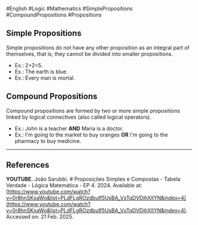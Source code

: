 #English #Logic #Mathematics #SimplePropositions #CompoundPropositions #Propositions 

## Simple Propositions

Simple propositions do not have any other proposition as an integral part of themselves, that is, they cannot be divided into smaller propositions.

- Ex.: 2+2=5.
- Ex.: The earth is blue.
- Ex.: Every man is mortal.

## Compound Propositions

Compound propositions are formed by two or more simple propositions linked by logical connectives (also called logical operators).

- Ex.: John is a teacher **AND** Maria is a doctor.
- Ex.: I'm going to the market to buy oranges **OR** I'm going to the pharmacy to buy medicine.

---

## References

**YOUTUBE.** João Sarubbi. # Proposições Simples e Compostas - Tabela Verdade - Lógica Matemática - EP 4. 2024. Available at: [https://www.youtube.com/watch?v=0r8hnSKxaWo&list=PLdFLgROzdbuIf5UsBA_VxTqDVDihXlIYN&index=4](https://www.youtube.com/watch?v=0r8hnSKxaWo&list=PLdFLgROzdbuIf5UsBA_VxTqDVDihXlIYN&index=4). Accessed on: 21 Feb. 2025.
